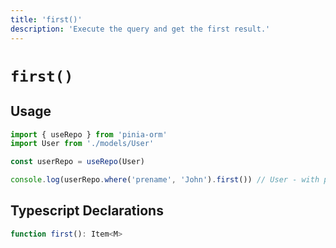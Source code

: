 ```yaml
---
title: 'first()'
description: 'Execute the query and get the first result.'
---
```


# `first()`

## Usage

````ts
import { useRepo } from 'pinia-orm'
import User from './models/User'

const userRepo = useRepo(User)

console.log(userRepo.where('prename', 'John').first()) // User - with prename 'John'

````

## Typescript Declarations

````ts
function first(): Item<M>
````
